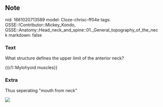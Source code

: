 ## Note
nid: 1661020713589
model: Cloze-chrisc-ff04e
tags: GSSE::!Contributor::Mickey_Kondo, GSSE::Anatomy::Head_neck_and_spine::01._General_topography_of_the_neck
markdown: false

### Text
What structure defines the upper limit of the anterior neck?
<div>
  {{c1::Mylohyoid muscles}}
</div>

### Extra
Thus seperating "mouth from neck"
<div><img src=
"2bsbsqhogtuMMPnDBwRSMQ_Musculus_mylohyoideus_01.png"></div>
